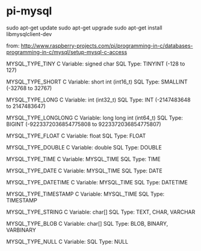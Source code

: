 # pi-mysql

sudo apt-get update
sudo apt-get upgrade
sudo apt-get install libmysqlclient-dev

from: http://www.raspberry-projects.com/pi/programming-in-c/databases-programming-in-c/mysql/setup-mysql-c-access



MYSQL_TYPE_TINY
	C Variable: signed char
	SQL Type: TINYINT (-128 to 127)

MYSQL_TYPE_SHORT
	C Variable: short int (int16_t)
	SQL Type: SMALLINT (-32768 to 32767)

MYSQL_TYPE_LONG
	C Variable: int (int32_t)
	SQL Type: INT (-2147483648 to 2147483647)

MYSQL_TYPE_LONGLONG
	C Variable: long long int (int64_t)
	SQL Type: BIGINT (-9223372036854775808 to 9223372036854775807)

MYSQL_TYPE_FLOAT
	C Variable: float
	SQL Type: FLOAT

MYSQL_TYPE_DOUBLE
	C Variable: double
	SQL Type: DOUBLE

MYSQL_TYPE_TIME
	C Variable: MYSQL_TIME
	SQL Type: TIME

MYSQL_TYPE_DATE
	C Variable: MYSQL_TIME
	SQL Type: DATE

MYSQL_TYPE_DATETIME
	C Variable: MYSQL_TIME
	SQL Type: DATETIME

MYSQL_TYPE_TIMESTAMP
	C Variable: MYSQL_TIME
	SQL Type: TIMESTAMP

MYSQL_TYPE_STRING
	C Variable: char[]
	SQL Type: TEXT, CHAR, VARCHAR

MYSQL_TYPE_BLOB
	C Variable: char[]
	SQL Type: BLOB, BINARY, VARBINARY

MYSQL_TYPE_NULL
	C Variable: 
	SQL Type: NULL
